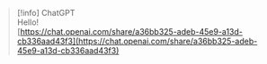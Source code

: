 > [!info] ChatGPT  
> Hello!  
> [https://chat.openai.com/share/a36bb325-adeb-45e9-a13d-cb336aad43f3](https://chat.openai.com/share/a36bb325-adeb-45e9-a13d-cb336aad43f3)